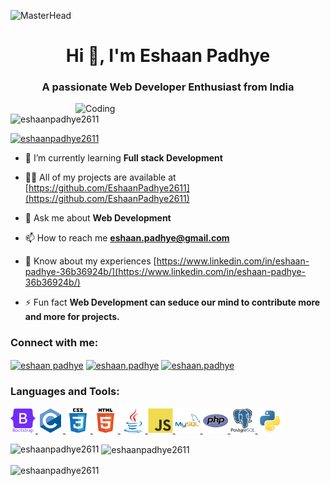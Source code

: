 ![MasterHead](https://t3.ftcdn.net/jpg/01/94/01/00/360_F_194010093_9tC5JNVsiEOlVDs2F5Y6d0paYrdWTdbT.jpg)
<h1 align="center">Hi 👋, I'm Eshaan Padhye</h1>
<h3 align="center">A passionate Web Developer Enthusiast from India</h3>
<img align="right" alt="Coding" width="400" src="https://i.makeagif.com/media/4-05-2022/FvBVst.gif">

<p align="left"> <img src="https://komarev.com/ghpvc/?username=eshaanpadhye2611&label=Profile%20views&color=0e75b6&style=flat" alt="eshaanpadhye2611" /> </p>

<p align="left"> <a href="https://github.com/ryo-ma/github-profile-trophy"><img src="https://github-profile-trophy.vercel.app/?username=eshaanpadhye2611" alt="eshaanpadhye2611" /></a> </p>

- 🌱 I’m currently learning **Full stack Development**

- 👨‍💻 All of my projects are available at [https://github.com/EshaanPadhye2611](https://github.com/EshaanPadhye2611)

- 💬 Ask me about **Web Development**

- 📫 How to reach me **eshaan.padhye@gmail.com**

- 📄 Know about my experiences [https://www.linkedin.com/in/eshaan-padhye-36b36924b/](https://www.linkedin.com/in/eshaan-padhye-36b36924b/)

- ⚡ Fun fact **Web Development can seduce our mind to contribute more and more for projects.**

<h3 align="left">Connect with me:</h3>
<p align="left">
<a href="https://linkedin.com/in/eshaan padhye" target="blank"><img align="center" src="https://raw.githubusercontent.com/rahuldkjain/github-profile-readme-generator/master/src/images/icons/Social/linked-in-alt.svg" alt="eshaan padhye" height="30" width="40" /></a>
<a href="https://fb.com/eshaan.padhye" target="blank"><img align="center" src="https://raw.githubusercontent.com/rahuldkjain/github-profile-readme-generator/master/src/images/icons/Social/facebook.svg" alt="eshaan.padhye" height="30" width="40" /></a>
<a href="https://instagram.com/eshaan.padhye" target="blank"><img align="center" src="https://raw.githubusercontent.com/rahuldkjain/github-profile-readme-generator/master/src/images/icons/Social/instagram.svg" alt="eshaan.padhye" height="30" width="40" /></a>
</p>

<h3 align="left">Languages and Tools:</h3>
<p align="left"> <a href="https://getbootstrap.com" target="_blank" rel="noreferrer"> <img src="https://raw.githubusercontent.com/devicons/devicon/master/icons/bootstrap/bootstrap-plain-wordmark.svg" alt="bootstrap" width="40" height="40"/> </a> <a href="https://www.cprogramming.com/" target="_blank" rel="noreferrer"> <img src="https://raw.githubusercontent.com/devicons/devicon/master/icons/c/c-original.svg" alt="c" width="40" height="40"/> </a> <a href="https://www.w3schools.com/css/" target="_blank" rel="noreferrer"> <img src="https://raw.githubusercontent.com/devicons/devicon/master/icons/css3/css3-original-wordmark.svg" alt="css3" width="40" height="40"/> </a> <a href="https://www.w3.org/html/" target="_blank" rel="noreferrer"> <img src="https://raw.githubusercontent.com/devicons/devicon/master/icons/html5/html5-original-wordmark.svg" alt="html5" width="40" height="40"/> </a> <a href="https://www.java.com" target="_blank" rel="noreferrer"> <img src="https://raw.githubusercontent.com/devicons/devicon/master/icons/java/java-original.svg" alt="java" width="40" height="40"/> </a> <a href="https://developer.mozilla.org/en-US/docs/Web/JavaScript" target="_blank" rel="noreferrer"> <img src="https://raw.githubusercontent.com/devicons/devicon/master/icons/javascript/javascript-original.svg" alt="javascript" width="40" height="40"/> </a> <a href="https://www.mysql.com/" target="_blank" rel="noreferrer"> <img src="https://raw.githubusercontent.com/devicons/devicon/master/icons/mysql/mysql-original-wordmark.svg" alt="mysql" width="40" height="40"/> </a> <a href="https://www.php.net" target="_blank" rel="noreferrer"> <img src="https://raw.githubusercontent.com/devicons/devicon/master/icons/php/php-original.svg" alt="php" width="40" height="40"/> </a> <a href="https://www.postgresql.org" target="_blank" rel="noreferrer"> <img src="https://raw.githubusercontent.com/devicons/devicon/master/icons/postgresql/postgresql-original-wordmark.svg" alt="postgresql" width="40" height="40"/> </a> <a href="https://www.python.org" target="_blank" rel="noreferrer"> <img src="https://raw.githubusercontent.com/devicons/devicon/master/icons/python/python-original.svg" alt="python" width="40" height="40"/> </a> </p>

<p><img align="left" src="https://github-readme-stats.vercel.app/api/top-langs?username=eshaanpadhye2611&show_icons=true&locale=en&layout=compact" alt="eshaanpadhye2611" /></p>

<p>&nbsp;<img align="center" src="https://github-readme-stats.vercel.app/api?username=eshaanpadhye2611&show_icons=true&locale=en" alt="eshaanpadhye2611" /></p>

<p><img align="center" src="https://github-readme-streak-stats.herokuapp.com/?user=eshaanpadhye2611&" alt="eshaanpadhye2611" /></p>

